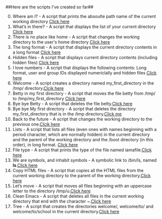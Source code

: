  ##Here are the scripts I've created so far##


0. Where am I? - A script that prints the absoulte path name of the current working directory [Click here](https://github.com/Klajdi2004/holbertonschool-shell/blob/main/basics/0-current_working_directory) 
1. What’s in there? - A script that displays the list of your current directory [Click here](https://github.com/Klajdi2004/holbertonschool-shell/blob/main/basics/1-listit)
2. There is no place like home - A script that changes the working directory to the user's home directory [Click here](https://github.com/Klajdi2004/holbertonschool-shell/blob/main/basics/2-bring_me_home)
3. The long format - A script that displays the current directory contents in a long format [Click here](https://github.com/Klajdi2004/holbertonschool-shell/blob/main/basics/3-listfiles)
4. Hidden files - A script that displays current directory contents (including hidden files) [Click here](https://github.com/Klajdi2004/holbertonschool-shell/blob/main/basics/4-listmorefiles)
5. I love numbers - A script that displays the following contents: Long format, user and group IDs displayed numericlally and hidden files [Click here](https://github.com/Klajdi2004/holbertonschool-shell/blob/main/basics/5-listfilesdigitonly)
6. Welcome - A script creates a directory named my_first_directory in the /tmp/ directory.[Clcik here](https://github.com/Klajdi2004/holbertonschool-shell/blob/main/basics/6-firstdirectory)
7. Betty in my first directory - A script that moves the file betty from /tmp/ to /tmp/my_first_directory [Click here](https://github.com/Klajdi2004/holbertonschool-shell/blob/main/basics/7-movethatfile)
8. Bye bye Betty - A script that deletes the file betty.[Click here](https://github.com/Klajdi2004/holbertonschool-shell/blob/main/basics/8-firstdelete)
9. Bye bye My first directory - A script that deletes the directory my_first_directory that is in the /tmp directory.[Click me](https://github.com/Klajdi2004/holbertonschool-shell/blob/main/basics/9-firstdirdeletion)
10. Back to the future - A script that changes the working directory to the previous one.[Clcik here](https://github.com/Klajdi2004/holbertonschool-shell/blob/main/basics/10-back)
11. Lists - A script that lists all files (even ones with names beginning with a period character, which are normally hidden) in the current directory and the parent of the working directory and the /boot directory (in this order), in long format. [Click here](https://github.com/Klajdi2004/holbertonschool-shell/blob/main/basics/11-lists)
12. File type - A script that prints the type of the file named iamafile.[Click here](https://github.com/Klajdi2004/holbertonschool-shell/blob/main/basics/12-file_type)
13. We are symbols, and inhabit symbols - A symbolic link to /bin/ls, named __ls__.[Click here](https://github.com/Klajdi2004/holbertonschool-shell/blob/main/basics/13-symbolic_link)
14. Copy HTML files - A script that copies all the HTML files from the current working directory to the parent of the working directory.[Click here](https://github.com/Klajdi2004/holbertonschool-shell/blob/main/basics/14-copy_html)
15. Let’s move - A script that moves all files beginning with an uppercase letter to the directory /tmp/u.[Click here](https://github.com/Klajdi2004/holbertonschool-shell/blob/main/basics/15-lets_move)
16. Clean Emacs - A script that deletes all files in the current working directory that end with the character ~.[Click here](https://github.com/Klajdi2004/holbertonschool-shell/blob/main/basics/16-clean_emacs)
17. Tree - A script that creates the directories welcome/, welcome/to/ and welcome/to/school in the current directory.[Click here](https://github.com/Klajdi2004/holbertonschool-shell/blob/main/basics/17-tree)
